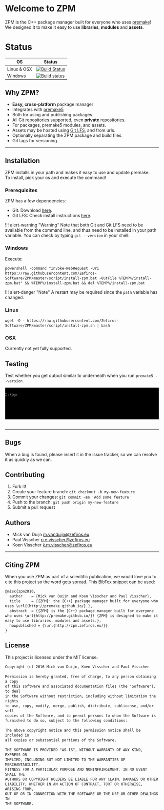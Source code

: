 # Welcome to ZPM
ZPM is the C++ package manager built for everyone who uses [premake](http://premake.github.io/)!  
We designed it to make it easy to use **libraries**, **modules** and **assets**.

# Status
OS          | Status
----------- | -------
Linux & OSX | [![Build Status](https://travis-ci.org/Zefiros-Software/ZPM.svg?branch=master)](https://travis-ci.org/Zefiros-Software/ZPM)
Windows     | [![Build status](https://ci.appveyor.com/api/projects/status/88je1aj7pbb0un0y?svg=true)](https://ci.appveyor.com/project/PaulVisscher/zpm)

## Why ZPM?

* **Easy, cross-platform** package manager
* Integrates with [premake5](http://premake.github.io/)
* Both for using and publishing packages.
* All Git repositories supported, even **private** repositories.
* For packages, premake5 modules, and assets.
* Assets may be hosted using [Git LFS](https://git-lfs.github.com/), and from urls.
* Optionally separating the ZPM package and build files.
* Git tags for versioning.

----

## Installation
ZPM installs in your path and makes it easy to use and update premake.  
To install, pick your os and execute the command!

### Prerequisites
ZPM has a few dependencies:

* Git: Download [here](https://git-scm.com/downloads).
* Git LFS: Check install instructions [here](https://git-lfs.github.com/).


!!! alert-warning "Warning"
    Note that both Git and Git LFS need to be available from the command line, and thus need to be installed in your path variable. You can check by typing `git --version` in your shell.

### Windows
Execute:
```
powershell -command "Invoke-WebRequest -Uri https://raw.githubusercontent.com/Zefiros-Software/ZPM/master/script/install-zpm.bat -OutFile %TEMP%/install-zpm.bat" && %TEMP%/install-zpm.bat && del %TEMP%/install-zpm.bat
```

!!! alert-danger "Note"
    A restart may be required since the `path` variable has changed.

### Linux
```
wget -O - https://raw.githubusercontent.com/Zefiros-Software/ZPM/master/script/install-zpm.sh | bash
```

### OSX
Currently not yet fully supported.

## Testing
Test whether you get output similar to underneath when you run `premake5 --version`.
<p align="center"><img src="images/version-check.gif" alt="ZPM Install Check"></p>

##

----

## Bugs
When a bug is found, please insert it in the issue tracker, so we can resolve it as quickly as we can.

## Contributing
1. Fork it!
2. Create your feature branch: `git checkout -b my-new-feature`
3. Commit your changes: `git commit -am 'Add some feature'`
4. Push to the branch: `git push origin my-new-feature`
5. Submit a pull request

## Authors
* Mick van Duijn <m.vanduijn@zefiros.eu>
* Paul Visscher <p.e.visscher@zefiros.eu>
* Koen Visscher <k.m.visscher@zefiros.eu>

----

## Citing ZPM
When you use ZPM as part of a scientific publication, we would love you to cite this project so the word gets spread. This BibTex snippet can be used:

```
@misc{zpm2016,
  author    = {Mick van Duijn and Koen Visscher and Paul Visscher},
  title     = {{ZPM}: the {C++} package manager built for everyone who uses \url{(http://premake.github.io/}.},
  abstract  = {{ZPM} is the {C++} package manager built for everyone who uses \url{http://premake.github.io/}! {ZPM} is designed to make it easy to use libraries, modules and assets.},
  howpublished = {\url{http://zpm.zefiros.eu/}}
}
```

## License
This project is licensed under the MIT license.

```
Copyright (c) 2016 Mick van Duijn, Koen Visscher and Paul Visscher

Permission is hereby granted, free of charge, to any person obtaining a copy
of this software and associated documentation files (the "Software"), to deal
in the Software without restriction, including without limitation the rights
to use, copy, modify, merge, publish, distribute, sublicense, and/or sell
copies of the Software, and to permit persons to whom the Software is
furnished to do so, subject to the following conditions:

The above copyright notice and this permission notice shall be included in
all copies or substantial portions of the Software.

THE SOFTWARE IS PROVIDED "AS IS", WITHOUT WARRANTY OF ANY KIND, EXPRESS OR
IMPLIED, INCLUDING BUT NOT LIMITED TO THE WARRANTIES OF MERCHANTABILITY,
FITNESS FOR A PARTICULAR PURPOSE AND NONINFRINGEMENT. IN NO EVENT SHALL THE
AUTHORS OR COPYRIGHT HOLDERS BE LIABLE FOR ANY CLAIM, DAMAGES OR OTHER
LIABILITY, WHETHER IN AN ACTION OF CONTRACT, TORT OR OTHERWISE, ARISING FROM,
OUT OF OR IN CONNECTION WITH THE SOFTWARE OR THE USE OR OTHER DEALINGS IN
THE SOFTWARE.
```